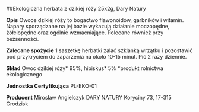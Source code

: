 ##Ekologiczna herbata z dzikiej róży 25x2g, Dary Natury

**Opis** Owoce dzikiej róży to bogactwo flawonoidów, garbników i witamin. Napary sporządzane na jej bazie wykazują działanie moczopędne, żółciopędne oraz ogólnie wzmacniające. Polecane również przy bezsenności.

**Zalecane spożycie** 1 saszetkę herbatki zalać szklanką wrzątku i pozostawić pod przykryciem do zaparzenia na około 10-15 minut. Pić 2 razy dziennie.

**Skład** Owoc dzikiej róży\* 95%, hibiskus\* 5%
\*produkt rolnictwa ekologicznego

**Jednostka Certyfikująca** PL-EKO-01

**Producent** Mirosław Angielczyk DARY NATURY
Koryciny 73, 17-315 Grodzisk